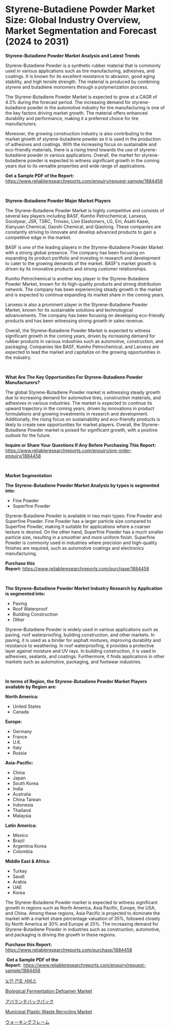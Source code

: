 <p><h1>Styrene-Butadiene Powder Market Size: Global Industry Overview, Market Segmentation and Forecast (2024 to 2031)</h1></p><p><strong>Styrene-Butadiene Powder Market Analysis and Latest Trends</strong></p>
<p><p>Styrene-Butadiene Powder is a synthetic rubber material that is commonly used in various applications such as tire manufacturing, adhesives, and coatings. It is known for its excellent resistance to abrasion, good aging stability, and high tensile strength. The material is produced by combining styrene and butadiene monomers through a polymerization process.</p><p>The Styrene-Butadiene Powder Market is expected to grow at a CAGR of 4.3% during the forecast period. The increasing demand for styrene-butadiene powder in the automotive industry for tire manufacturing is one of the key factors driving market growth. The material offers enhanced durability and performance, making it a preferred choice for tire manufacturers.</p><p>Moreover, the growing construction industry is also contributing to the market growth of styrene-butadiene powder as it is used in the production of adhesives and coatings. With the increasing focus on sustainable and eco-friendly materials, there is a rising trend towards the use of styrene-butadiene powder in various applications. Overall, the market for styrene-butadiene powder is expected to witness significant growth in the coming years due to its versatile properties and wide range of applications.</p></p>
<p><strong>Get a Sample PDF of the Report:&nbsp;</strong> <a href="https://www.reliableresearchreports.com/enquiry/request-sample/1884458">https://www.reliableresearchreports.com/enquiry/request-sample/1884458</a></p>
<p>&nbsp;</p>
<p><strong>Styrene-Butadiene Powder Major Market Players</strong></p>
<p><p>The Styrene-Butadiene Powder Market is highly competitive and consists of several key players including BASF, Kumho Petrochemical, Lanxess, Goodyear, JSR, TSRC, Trinseo, Lion Elastomers, LG, Eni, Asahi Kasei, Xianyuan Chemical, Gaoshi Chemical, and Qiaolong. These companies are constantly striving to innovate and develop advanced products to gain a competitive edge in the market.</p><p>BASF is one of the leading players in the Styrene-Butadiene Powder Market with a strong global presence. The company has been focusing on expanding its product portfolio and investing in research and development to cater to the growing demands of the market. BASF's market growth is driven by its innovative products and strong customer relationships.</p><p>Kumho Petrochemical is another key player in the Styrene-Butadiene Powder Market, known for its high-quality products and strong distribution network. The company has been experiencing steady growth in the market and is expected to continue expanding its market share in the coming years.</p><p>Lanxess is also a prominent player in the Styrene-Butadiene Powder Market, known for its sustainable solutions and technological advancements. The company has been focusing on developing eco-friendly products and has been witnessing strong growth in sales revenue.</p><p>Overall, the Styrene-Butadiene Powder Market is expected to witness significant growth in the coming years, driven by increasing demand for rubber products in various industries such as automotive, construction, and packaging. Companies like BASF, Kumho Petrochemical, and Lanxess are expected to lead the market and capitalize on the growing opportunities in the industry.</p></p>
<p>&nbsp;</p>
<p><strong>What Are The Key Opportunities For Styrene-Butadiene Powder Manufacturers?</strong></p>
<p><p>The global Styrene-Butadiene Powder market is witnessing steady growth due to increasing demand for automotive tires, construction materials, and adhesives in various industries. The market is expected to continue its upward trajectory in the coming years, driven by innovations in product formulations and growing investments in research and development. Additionally, the rising focus on sustainability and eco-friendly products is likely to create new opportunities for market players. Overall, the Styrene-Butadiene Powder market is poised for significant growth, with a positive outlook for the future.</p></p>
<p><strong>Inquire or Share Your Questions If Any Before Purchasing This Report:</strong> <a href="https://www.reliableresearchreports.com/enquiry/pre-order-enquiry/1884458">https://www.reliableresearchreports.com/enquiry/pre-order-enquiry/1884458</a></p>
<p>&nbsp;</p>
<p><strong>Market Segmentation</strong></p>
<p><strong>The Styrene-Butadiene Powder Market Analysis by types is segmented into:</strong></p>
<p><ul><li>Fine Powder</li><li>Superfine Powder</li></ul></p>
<p><p>Styrene-Butadiene Powder is available in two main types: Fine Powder and Superfine Powder. Fine Powder has a larger particle size compared to Superfine Powder, making it suitable for applications where a coarser texture is desired. On the other hand, Superfine Powder has a much smaller particle size, resulting in a smoother and more uniform finish. Superfine Powder is commonly used in industries where precision and high-quality finishes are required, such as automotive coatings and electronics manufacturing.</p></p>
<p><strong>Purchase this Report:&nbsp;</strong><a href="https://www.reliableresearchreports.com/purchase/1884458">https://www.reliableresearchreports.com/purchase/1884458</a></p>
<p>&nbsp;</p>
<p><strong>The Styrene-Butadiene Powder Market Industry Research by Application is segmented into:</strong></p>
<p><ul><li>Paving</li><li>Roof Waterproof</li><li>Building Construction</li><li>Other</li></ul></p>
<p><p>Styrene-Butadiene Powder is widely used in various applications such as paving, roof waterproofing, building construction, and other markets. In paving, it is used as a binder for asphalt mixtures, improving durability and resistance to weathering. In roof waterproofing, it provides a protective layer against moisture and UV rays. In building construction, it is used in adhesives, sealants, and coatings. Furthermore, it finds applications in other markets such as automotive, packaging, and footwear industries.</p></p>
<p>&nbsp;</p>
<p><strong>In terms of Region, the Styrene-Butadiene Powder Market Players available by Region are:</strong></p>
<p>
    <p> <strong> North America: </strong>
        <ul>
            <li>United States</li>
            <li>Canada</li>
        </ul>
        </p> 
    <p> <strong> Europe: </strong>
        <ul>
            <li>Germany</li>
            <li>France</li>
            <li>U.K.</li>
            <li>Italy</li>
            <li>Russia</li>
        </ul>
        </p> 
    <p> <strong> Asia-Pacific: </strong>
        <ul>
            <li>China</li>
            <li>Japan</li>
            <li>South Korea</li>
            <li>India</li>
            <li>Australia</li>
            <li>China Taiwan</li>
            <li>Indonesia</li>
            <li>Thailand</li>
            <li>Malaysia</li>
        </ul>
        </p> 
    <p> <strong> Latin America: </strong>
        <ul>
            <li>Mexico</li>
            <li>Brazil</li>
            <li>Argentina Korea</li>
            <li>Colombia</li>
        </ul>
        </p> 
    <p> <strong> Middle East & Africa: </strong>
        <ul>
            <li>Turkey</li>
            <li>Saudi</li>
            <li>Arabia</li>
            <li>UAE</li>
            <li>Korea</li>
        </ul>
    </p>
    </p>
<p><p>The Styrene-Butadiene Powder market is expected to witness significant growth in regions such as North America, Asia Pacific, Europe, the USA, and China. Among these regions, Asia Pacific is projected to dominate the market with a market share percentage valuation of 35%, followed closely by North America at 30% and Europe at 25%. The increasing demand for Styrene-Butadiene Powder in industries such as construction, automotive, and packaging is driving the growth in these regions.</p></p>
<p><strong>Purchase this Report: </strong><a href="https://www.reliableresearchreports.com/purchase/1884458">https://www.reliableresearchreports.com/purchase/1884458</a></p>
<p>&nbsp;<strong>Get a Sample PDF of the Report:&nbsp;&nbsp;</strong><a href="https://www.reliableresearchreports.com/enquiry/request-sample/1884458">https://www.reliableresearchreports.com/enquiry/request-sample/1884458</a></p>
<p><strong></strong></p>
<p><p><a href="https://github.com/vsn7qpua81q/Market-Research-Report-List-1/blob/main/79565391521.md">노인 간호 서비스</a></p><p><a href="https://issuu.com/reportprime-2/docs/biological-fermentation-defoamer-market-size-2030.">Biological Fermentation Defoamer Market</a></p><p><a href="https://github.com/xnljig2898992/Market-Research-Report-List-1/blob/main/16573861858.md">アバランチバックパック</a></p><p><a href="https://github.com/sonuprakash1/Market-Research-Report-List-1/blob/main/municipal-plastic-waste-recycling-market.md">Municipal Plastic Waste Recycling Market</a></p><p><a href="https://github.com/adcxff01450218/Market-Research-Report-List-1/blob/main/79408401859.md">ウォーキングフレーム</a></p></p>